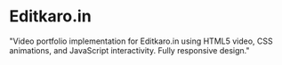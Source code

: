 # Editkaro.in
"Video portfolio implementation for Editkaro.in using HTML5 video, CSS animations, and JavaScript interactivity. Fully responsive design."
